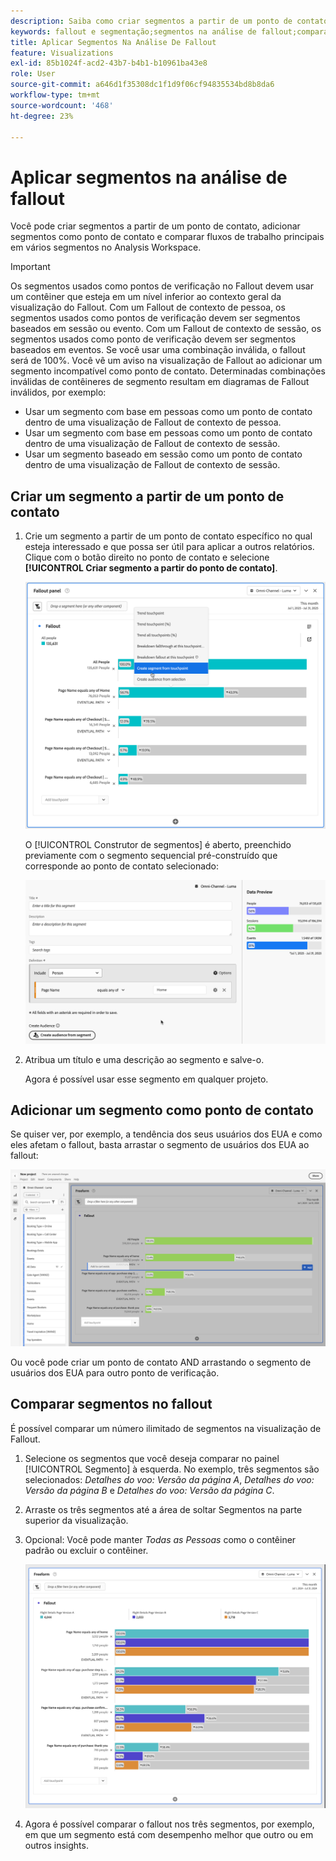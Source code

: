 ```yaml
---
description: Saiba como criar segmentos a partir de um ponto de contato, adicionar segmentos como ponto de contato e comparar fluxos de trabalho principais em vários segmentos em uma análise de fallout no Analysis Workspace.
keywords: fallout e segmentação;segmentos na análise de fallout;comparar segmentos no fallout
title: Aplicar Segmentos Na Análise De Fallout
feature: Visualizations
exl-id: 85b1024f-acd2-43b7-b4b1-b10961ba43e8
role: User
source-git-commit: a646d1f35308dc1f1d9f06cf94835534bd8b8da6
workflow-type: tm+mt
source-wordcount: '468'
ht-degree: 23%

---
```


# Aplicar segmentos na análise de fallout

Você pode criar segmentos a partir de um ponto de contato, adicionar segmentos como ponto de contato e comparar fluxos de trabalho principais em vários segmentos no Analysis Workspace.

>[!IMPORTANT]
>
>Os segmentos usados como pontos de verificação no Fallout devem usar um contêiner que esteja em um nível inferior ao contexto geral da visualização do Fallout. Com um Fallout de contexto de pessoa, os segmentos usados como pontos de verificação devem ser segmentos baseados em sessão ou evento. Com um Fallout de contexto de sessão, os segmentos usados como ponto de verificação devem ser segmentos baseados em eventos. Se você usar uma combinação inválida, o fallout será de 100%. Você vê um aviso na visualização de Fallout ao adicionar um segmento incompatível como ponto de contato. Determinadas combinações inválidas de contêineres de segmento resultam em diagramas de Fallout inválidos, por exemplo:
>
>* Usar um segmento com base em pessoas como um ponto de contato dentro de uma visualização de Fallout de contexto de pessoa.
>* Usar um segmento com base em pessoas como um ponto de contato dentro de uma visualização de Fallout de contexto de sessão.
>* Usar um segmento baseado em sessão como um ponto de contato dentro de uma visualização de Fallout de contexto de sessão.

<!-- Should we add B2B context here?
* [!BADGE B2B Edition]{type=Informative url="https://experienceleague.adobe.com/en/docs/analytics-platform/using/cja-overview/cja-b2b/cja-b2b-edition" newtab=true tooltip="Customer Journey Analytics B2B Edition"} Usimg a B2B container based segment as a touchpoint inside a non-container based context Fallout visualization.
* -->

## Criar um segmento a partir de um ponto de contato

1. Crie um segmento a partir de um ponto de contato específico no qual esteja interessado e que possa ser útil para aplicar a outros relatórios. Clique com o botão direito no ponto de contato e selecione **[!UICONTROL Criar segmento a partir do ponto de contato]**.

   ![O menu suspenso Ponto de Contato com a opção Criar segmento a partir do ponto de contato realçada.](assets/fallout-createsegment.png)

   O [!UICONTROL Construtor de segmentos] é aberto, preenchido previamente com o segmento sequencial pré-construído que corresponde ao ponto de contato selecionado:

   ![O Construtor de segmentos exibe o segmento sequencial pré-preenchido e pré-construído.](assets/fallout-definesegment.png)

1. Atribua um título e uma descrição ao segmento e salve-o.

   Agora é possível usar esse segmento em qualquer projeto.

## Adicionar um segmento como ponto de contato

Se quiser ver, por exemplo, a tendência dos seus usuários dos EUA e como eles afetam o fallout, basta arrastar o segmento de usuários dos EUA ao fallout:

![O segmento Usuários dos EUA foi selecionado e destacado para arrastar até o fallout.](assets/fallout-addfilter.png)

Ou você pode criar um ponto de contato AND arrastando o segmento de usuários dos EUA para outro ponto de verificação.

## Comparar segmentos no fallout

É possível comparar um número ilimitado de segmentos na visualização de Fallout.

1. Selecione os segmentos que você deseja comparar no painel [!UICONTROL Segmento] à esquerda. No exemplo, três segmentos são selecionados: *Detalhes do voo: Versão da página A*, *Detalhes do voo: Versão da página B* e *Detalhes do voo: Versão da página C*.
1. Arraste os três segmentos até a área de soltar Segmentos na parte superior da visualização.


1. Opcional: Você pode manter *Todas as Pessoas* como o contêiner padrão ou excluir o contêiner.

   ![O Fallout mostra Todas as Visitas juntamente com os dois segmentos arrastados na etapa anterior.](assets/fallout-multiplefilters.png)

1. Agora é possível comparar o fallout nos três segmentos, por exemplo, em que um segmento está com desempenho melhor que outro ou em outros insights.
